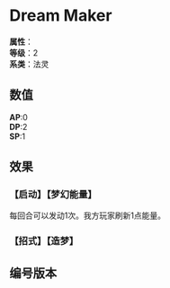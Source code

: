 <script setup>
let list = [
    { number: "SP01-007", url: "/packs/SP01" }
]
</script>

# Dream Maker

**属性**：<CardAttribute text="光"/><br>
**等级**：2<br>
**系类**：法灵

## 数值

**AP**:0<br>
**DP**:2<br>
**SP**:1

## 效果

### 【启动】【梦幻能量】

每回合可以发动1次。我方玩家刷新1点能量。

### 【招式】【造梦】

## 编号版本

<CardNumberBox :list="list"/>